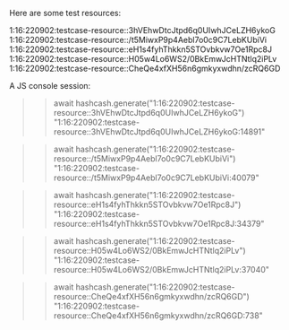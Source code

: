 Here are some test resources:

1:16:220902:testcase-resource::3hVEhwDtcJtpd6q0UIwhJCeLZH6ykoG
1:16:220902:testcase-resource::/t5MiwxP9p4Aebl7o0c9C7LebKUbiVi
1:16:220902:testcase-resource::eH1s4fyhThkkn5STOvbkvw7Oe1Rpc8J
1:16:220902:testcase-resource::H05w4Lo6WS2/0BkEmwJcHTNtlq2iPLv
1:16:220902:testcase-resource::CheQe4xfXH56n6gmkyxwdhn/zcRQ6GD

A JS console session:

<pasted in hashcash.js>

>> await hashcash.generate("1:16:220902:testcase-resource::3hVEhwDtcJtpd6q0UIwhJCeLZH6ykoG")
"1:16:220902:testcase-resource::3hVEhwDtcJtpd6q0UIwhJCeLZH6ykoG:14891"

>> await hashcash.generate("1:16:220902:testcase-resource::/t5MiwxP9p4Aebl7o0c9C7LebKUbiVi")
"1:16:220902:testcase-resource::/t5MiwxP9p4Aebl7o0c9C7LebKUbiVi:40079"

>> await hashcash.generate("1:16:220902:testcase-resource::eH1s4fyhThkkn5STOvbkvw7Oe1Rpc8J")
"1:16:220902:testcase-resource::eH1s4fyhThkkn5STOvbkvw7Oe1Rpc8J:34379"

>> await hashcash.generate("1:16:220902:testcase-resource::H05w4Lo6WS2/0BkEmwJcHTNtlq2iPLv")
"1:16:220902:testcase-resource::H05w4Lo6WS2/0BkEmwJcHTNtlq2iPLv:37040"

>> await hashcash.generate("1:16:220902:testcase-resource::CheQe4xfXH56n6gmkyxwdhn/zcRQ6GD")
"1:16:220902:testcase-resource::CheQe4xfXH56n6gmkyxwdhn/zcRQ6GD:738"
